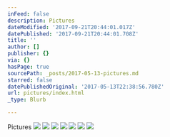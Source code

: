 ```yaml
---
inFeed: false
description: Pictures
dateModified: '2017-09-21T20:44:01.017Z'
datePublished: '2017-09-21T20:44:01.708Z'
title: ''
author: []
publisher: {}
via: {}
hasPage: true
sourcePath: _posts/2017-05-13-pictures.md
starred: false
datePublishedOriginal: '2017-05-13T22:38:56.780Z'
url: pictures/index.html
_type: Blurb

---
```

Pictures
![](https://the-grid-user-content.s3-us-west-2.amazonaws.com/c289e058-901a-46b5-9ad2-29efb434d68d.png)
![](https://the-grid-user-content.s3-us-west-2.amazonaws.com/cb736c26-4bfc-4e53-b18b-8c993e918032.png)
![](https://the-grid-user-content.s3-us-west-2.amazonaws.com/b8f37dc6-dce3-4f0c-8280-82c150ef0912.png)
![](https://s3-us-west-2.amazonaws.com/the-grid-img/p/82c5f6a2fcafc68af7ab08185652dac7639b6a92.png)
![](https://the-grid-user-content.s3-us-west-2.amazonaws.com/83f57044-7e67-474d-b1c3-f8e5f04c9b2f.png)
![](https://s3-us-west-2.amazonaws.com/the-grid-img/p/ab043ff42dd55bc2e53d2ed89dc9e1f645d392c7.png)
![](https://the-grid-user-content.s3-us-west-2.amazonaws.com/e0bf3087-8443-4a9a-b4c4-ef41b1b24773.png)